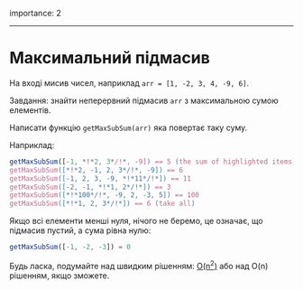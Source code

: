 importance: 2

---

# Максимальний підмасив

На вході мисив чисел, наприклад `arr = [1, -2, 3, 4, -9, 6]`.

Завдання: знайти неперервний підмасив `arr` з максимальною сумою елементів.

Написати функцію `getMaxSubSum(arr)` яка повертає таку суму.

Наприклад:

```js
getMaxSubSum([-1, *!*2, 3*/!*, -9]) == 5 (the sum of highlighted items)
getMaxSubSum([*!*2, -1, 2, 3*/!*, -9]) == 6
getMaxSubSum([-1, 2, 3, -9, *!*11*/!*]) == 11
getMaxSubSum([-2, -1, *!*1, 2*/!*]) == 3
getMaxSubSum([*!*100*/!*, -9, 2, -3, 5]) == 100
getMaxSubSum([*!*1, 2, 3*/!*]) == 6 (take all)
```

Якщо всі елементи менші нуля, нічого не беремо, це означає, що підмасив пустий, а сума рівна нулю:

```js
getMaxSubSum([-1, -2, -3]) = 0
```

Будь ласка, подумайте над швидким рішенням: [O(n<sup>2</sup>)](https://en.wikipedia.org/wiki/Big_O_notation) або над O(n) рішенням, якщо зможете.
